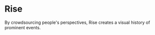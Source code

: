 Rise
========
By crowdsourcing people's perspectives, Rise creates a visual history of prominent events.
